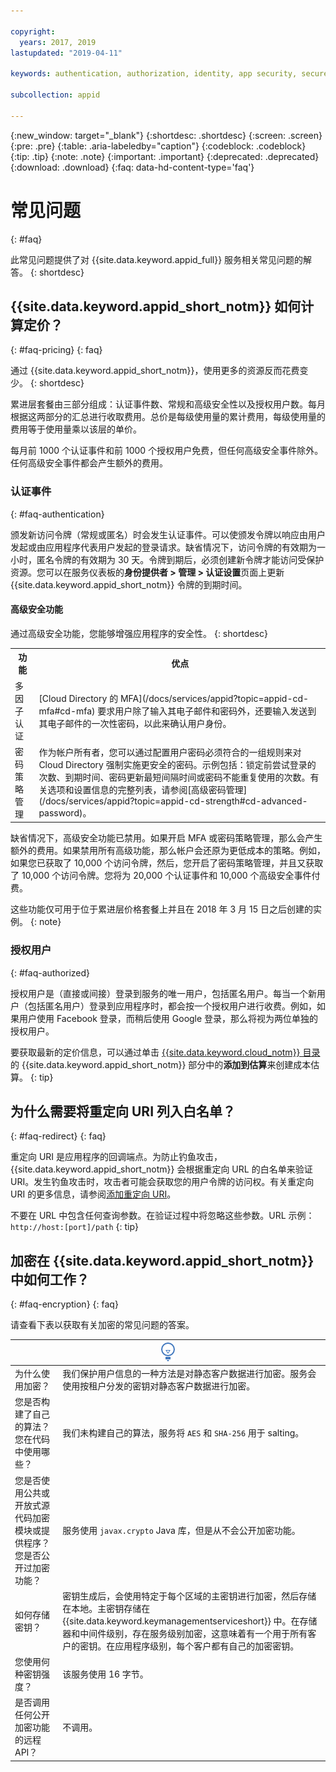 ```yaml
---

copyright:
  years: 2017, 2019
lastupdated: "2019-04-11"

keywords: authentication, authorization, identity, app security, secure

subcollection: appid

---
```


{:new_window: target="_blank"}
{:shortdesc: .shortdesc}
{:screen: .screen}
{:pre: .pre}
{:table: .aria-labeledby="caption"}
{:codeblock: .codeblock}
{:tip: .tip}
{:note: .note}
{:important: .important}
{:deprecated: .deprecated}
{:download: .download}
{:faq: data-hd-content-type='faq'}


# 常见问题
{: #faq}

此常见问题提供了对 {{site.data.keyword.appid_full}} 服务相关常见问题的解答。
{: shortdesc}


## {{site.data.keyword.appid_short_notm}} 如何计算定价？
{: #faq-pricing}
{: faq}

通过 {{site.data.keyword.appid_short_notm}}，使用更多的资源反而花费变少。
{: shortdesc}

累进层套餐由三部分组成：认证事件数、常规和高级安全性以及授权用户数。每月根据这两部分的汇总进行收取费用。总价是每级使用量的累计费用，每级使用量的费用等于使用量乘以该层的单价。

每月前 1000 个认证事件和前 1000 个授权用户免费，但任何高级安全事件除外。任何高级安全事件都会产生额外的费用。

### 认证事件
{: #faq-authentication}

颁发新访问令牌（常规或匿名）时会发生认证事件。可以使颁发令牌以响应由用户发起或由应用程序代表用户发起的登录请求。缺省情况下，访问令牌的有效期为一小时，匿名令牌的有效期为 30 天。令牌到期后，必须创建新令牌才能访问受保护资源。您可以在服务仪表板的**身份提供者 > 管理 > 认证设置**页面上更新 {{site.data.keyword.appid_short_notm}} 令牌的到期时间。

#### 高级安全功能

通过高级安全功能，您能够增强应用程序的安全性。
{: shortdesc}

<table>
  <tr>
    <th>功能</th>
    <th>优点</th>
  </tr>
  <tr>
    <td>多因子认证</td>
    <td>[Cloud Directory 的 MFA](/docs/services/appid?topic=appid-cd-mfa#cd-mfa) 要求用户除了输入其电子邮件和密码外，还要输入发送到其电子邮件的一次性密码，以此来确认用户身份。</td>
  </tr>
  <tr>
    <td>密码策略管理</td>
    <td>作为帐户所有者，您可以通过配置用户密码必须符合的一组规则来对 Cloud Directory 强制实施更安全的密码。示例包括：锁定前尝试登录的次数、到期时间、密码更新最短间隔时间或密码不能重复使用的次数。有关选项和设置信息的完整列表，请参阅[高级密码管理](/docs/services/appid?topic=appid-cd-strength#cd-advanced-password)。</td>
  </tr>
</table>

缺省情况下，高级安全功能已禁用。如果开启 MFA 或密码策略管理，那么会产生额外的费用。如果禁用所有高级功能，那么帐户会还原为更低成本的策略。例如，如果您已获取了 10,000 个访问令牌，然后，您开启了密码策略管理，并且又获取了 10,000 个访问令牌。您将为 20,000 个认证事件和 10,000 个高级安全事件付费。

这些功能仅可用于位于累进层价格套餐上并且在 2018 年 3 月 15 日之后创建的实例。
{: note}

### 授权用户
{: #faq-authorized}

授权用户是（直接或间接）登录到服务的唯一用户，包括匿名用户。每当一个新用户（包括匿名用户）登录到应用程序时，都会按一个授权用户进行收费。例如，如果用户使用 Facebook 登录，而稍后使用 Google 登录，那么将视为两位单独的授权用户。

要获取最新的定价信息，可以通过单击 [{{site.data.keyword.cloud_notm}} 目录](https://cloud.ibm.com/catalog/services/app-id)的 {{site.data.keyword.appid_short_notm}} 部分中的**添加到估算**来创建成本估算。
{: tip}



## 为什么需要将重定向 URI 列入白名单？
{: #faq-redirect}
{: faq}

重定向 URI 是应用程序的回调端点。为防止钓鱼攻击，{{site.data.keyword.appid_short_notm}} 会根据重定向 URL 的白名单来验证 URI。发生钓鱼攻击时，攻击者可能会获取您的用户令牌的访问权。有关重定向 URI 的更多信息，请参阅[添加重定向 URI](/docs/services/appid?topic=appid-managing-idp#add-redirect-uri)。

不要在 URL 中包含任何查询参数。在验证过程中将忽略这些参数。URL 示例：`http://host:[port]/path`
{: tip}



## 加密在 {{site.data.keyword.appid_short_notm}} 中如何工作？
{: #faq-encryption}
{: faq}

请查看下表以获取有关加密的常见问题的答案。

<table>
  <thead>
    <th colspan=2><img src="images/idea.png" alt="“更多信息”图标"/>  </th>
  </thead>
  <tbody>
    <tr>
      <td>为什么使用加密？</td>
      <td>我们保护用户信息的一种方法是对静态客户数据进行加密。服务会使用按租户分发的密钥对静态客户数据进行加密。</td>
    </tr>
    <tr>
      <td>您是否构建了自己的算法？您在代码中使用哪些？</td>
      <td>我们未构建自己的算法，服务将 <code>AES</code> 和 <code>SHA-256</code> 用于 salting。</td>
    </tr>
    <tr>
      <td>您是否使用公共或开放式源代码加密模块或提供程序？您是否公开过加密功能？</td>
      <td>服务使用 <code>javax.crypto</code> Java 库，但是从不会公开加密功能。</td>
    </tr>
    <tr>
      <td>如何存储密钥？</td>
      <td>密钥生成后，会使用特定于每个区域的主密钥进行加密，然后存储在本地。主密钥存储在 {{site.data.keyword.keymanagementserviceshort}} 中。在存储器和中间件级别，存在服务级别加密，这意味着有一个用于所有客户的密钥。在应用程序级别，每个客户都有自己的加密密钥。</td>
    </tr>
    <tr>
      <td>您使用何种密钥强度？</td>
      <td>该服务使用 16 字节。</td>
    </tr>
    <tr>
      <td>是否调用任何公开加密功能的远程 API？</td>
      <td>不调用。</td>
    </tr>
  </tbody>
</table>

